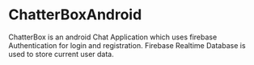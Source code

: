 # ChatterBoxAndroid

ChatterBox is an android Chat Application which uses firebase Authentication for login and registration. Firebase Realtime Database is used to store current user data.

